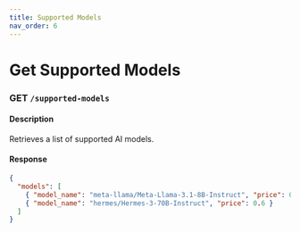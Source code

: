 ```yaml
---
title: Supported Models
nav_order: 6
---
```


# Get Supported Models

### **GET** `/supported-models`

#### **Description**
Retrieves a list of supported AI models.

#### **Response**
```json
{
  "models": [
    { "model_name": "meta-llama/Meta-Llama-3.1-8B-Instruct", "price": 0.15 },
    { "model_name": "hermes/Hermes-3-70B-Instruct", "price": 0.6 }
  ]
}
